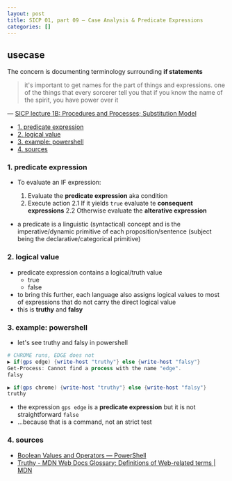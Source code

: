 ```yaml
---
layout: post
title: SICP 01, part 09 — Case Analysis & Predicate Expressions
categories: []
---
```

## usecase
The concern is documenting terminology surrounding **if statements**

> it's important to get names for the part of things and expressions. one of the things that every sorcerer tell you that if you know the name of the spirit, you have power over it

— [SICP lecture 1B: Procedures and Processes; Substitution Model](https://ocw.mit.edu/courses/electrical-engineering-and-computer-science/6-001-structure-and-interpretation-of-computer-programs-spring-2005/video-lectures/1b-procedures-and-processes-substitution-model/)

<!-- TOC -->

- [1. predicate expression](#1-predicate-expression)
- [2. logical value](#2-logical-value)
- [3. example: powershell](#3-example-powershell)
- [4. sources](#4-sources)

<!-- /TOC -->

### 1. predicate expression
* To evaluate an IF expression:
    1. Evaluate the **predicate expression** aka condition
    2. Execute action
        2.1 If it yields `true` evaluate te **consequent expressions**
        2.2 Otherwise evaluate the **alterative expression**

* a predicate is a linguistic (syntactical) concept and is the imperative/dynamic primitive of each proposition/sentence (subject being the declarative/categorical primitive)

### 2. logical value
* predicate expression contains a logical/truth value
    * true
    * false
* to bring this further, each language also assigns logical values to most of expressions that do not carry the direct logical value 
* this is **truthy** and **falsy**

### 3. example: powershell 

* let's see truthy and falsy in powershell

```powershell
# CHROME runs, EDGE does not
▶ if(gps edge) {write-host "truthy"} else {write-host "falsy"}
Get-Process: Cannot find a process with the name "edge". 
falsy

▶ if(gps chrome) {write-host "truthy"} else {write-host "falsy"}
truthy
```
* the expression `gps edge` is a **predicate expression** but it is not straightforward `false`
* ...because that is a command, not an strict test

### 4. sources
* [Boolean Values and Operators — PowerShell](https://devblogs.microsoft.com/powershell/boolean-values-and-operators/)
* [Truthy - MDN Web Docs Glossary: Definitions of Web-related terms | MDN](https://developer.mozilla.org/en-US/docs/Glossary/Truthy)
